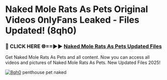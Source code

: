 # Naked Mole Rats As Pets Original Videos 0nlyFans Leaked - Files Updated! (8qh0)

<h3>🔴 CLICK HERE 🌐==►► <a href="https://tinyurl.com/up5wt9bj" rel="nofollow">Naked Mole Rats As Pets Updated Files</a></h3>

Get Naked Mole Rats As Pets and all content. Now you can access all videos and pictures of Naked Mole Rats As Pets. New Updated Files 2025!

[![8qh0](https://i.imgur.com/ABiUzMV.gif)](https://tinyurl.com/up5wt9bj)
penthouse pet naked